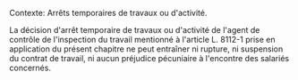Contexte: Arrêts temporaires de travaux ou d'activité.

La décision d'arrêt temporaire de travaux ou d'activité de l'agent de contrôle de l'inspection du travail mentionné à l'article L. 8112-1 prise en application du présent chapitre ne peut entraîner ni rupture, ni suspension du contrat de travail, ni aucun préjudice pécuniaire à l'encontre des salariés concernés.